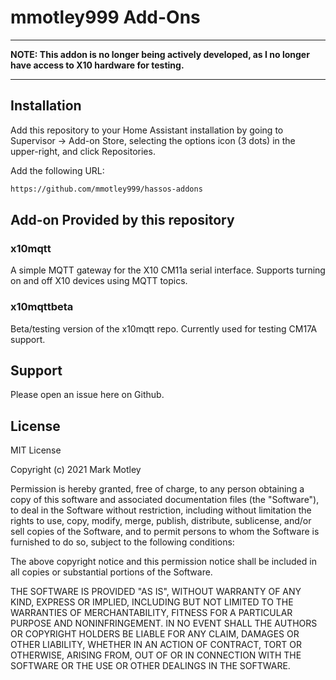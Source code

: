 # mmotley999 Add-Ons

___
**NOTE:  This addon is no longer being actively developed, as I no longer have access to X10 hardware for testing.**
___

## Installation

Add this repository to your Home Assistant installation by going to Supervisor -> Add-on Store, selecting the options icon (3 dots) in the upper-right, and click Repositories.

Add the following URL:

```txt
https://github.com/mmotley999/hassos-addons
```

## Add-on Provided by this repository

### x10mqtt

A simple MQTT gateway for the X10 CM11a serial interface.  Supports turning on and off X10 devices using MQTT topics.

### x10mqttbeta

Beta/testing version of the x10mqtt repo.  Currently used for testing CM17A support.

## Support

Please open an issue here on Github.

## License

MIT License

Copyright (c) 2021 Mark Motley

Permission is hereby granted, free of charge, to any person obtaining a copy of this software and associated documentation files (the "Software"), to deal in the Software without restriction, including without limitation the rights to use, copy, modify, merge, publish, distribute, sublicense, and/or sell copies of the Software, and to permit persons to whom the Software is furnished to do so, subject to the following conditions:

The above copyright notice and this permission notice shall be included in all copies or substantial portions of the Software.

THE SOFTWARE IS PROVIDED "AS IS", WITHOUT WARRANTY OF ANY KIND, EXPRESS OR IMPLIED, INCLUDING BUT NOT LIMITED TO THE WARRANTIES OF MERCHANTABILITY, FITNESS FOR A PARTICULAR PURPOSE AND NONINFRINGEMENT. IN NO EVENT SHALL THE AUTHORS OR COPYRIGHT HOLDERS BE LIABLE FOR ANY CLAIM, DAMAGES OR OTHER LIABILITY, WHETHER IN AN ACTION OF CONTRACT, TORT OR OTHERWISE, ARISING FROM, OUT OF OR IN CONNECTION WITH THE SOFTWARE OR THE USE OR OTHER DEALINGS IN THE SOFTWARE.
